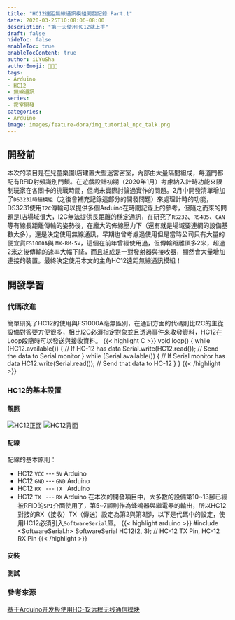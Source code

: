 ```yaml
---
title: "HC12遠距無線通訊模組開發記錄 Part.1"
date: 2020-03-25T10:08:06+08:00
description: "第一天使用HC12就上手"
draft: false
hideToc: false
enableToc: true
enableTocContent: true
author: iLYuSha
authorEmoji: 👩🏿‍🚀
tags: 
- Arduino
- HC12
- 無線通訊
series:
- 密室開發
categories:
- Arduino
image: images/feature-dora/img_tutorial_npc_talk.png
---
```

## 開發前
本次的項目是在兒童樂園I店建置大型迷宮密室，內部由大量隔間組成，每道門都配有RFID射頻識別門鎖。在遊戲設計初期（2020年1月）考慮納入計時功能來限制玩家在各關卡的挑戰時間，但尚未實際討論過實作的問題。2月中開發清單增加了`DS3231時鐘模組`（之後會補充記錄這部分的開發問題）來處理計時的功能，DS3231使用`I2C`傳輸可以提供多個Arduino在時間記錄上的參考，但隨之而來的問題是I店場域很大，I2C無法提供長距離的穩定通訊，在研究了`RS232`、`RS485`、`CAN`等有線長距離傳輸的姿勢後，在龐大的佈線壓力下（還有就是場域要連網的設備基數太多），還是決定使用無線通訊，早期也曾考慮過使用但是當時公司只有大量的便宜貨`FS1000A`與 `MX-RM-5V`，這個在前年曾經使用過，但傳輸距離頂多2米，超過2米之後傳輸的速率大幅下降，而且組成是一對發射器與接收器，顯然會大量增加連接的裝置。最終決定使用本文的主角HC12遠距無線通訊模組！
## 開發學習
### 代碼改進
簡單研究了HC12的使用與FS1000A毫無區別，在通訊方面的代碼則比I2C的主從設備對答要方便很多，相比I2C必須指定對象並且透過事件來收發資料，HC12在Loop段隨時可以發送與接收資料。
{{< highlight C >}}
void loop() {
  while (HC12.available()) {        // If HC-12 has data
    Serial.write(HC12.read());      // Send the data to Serial monitor
  }
  while (Serial.available()) {      // If Serial monitor has data
    HC12.write(Serial.read());      // Send that data to HC-12
  }
}
{{< /highlight >}}

### HC12的基本設置
#### 靚照
![HC12正面](/images/post/HC12-module0.png)
![HC12背面](/images/post/HC12-module1.png)
#### 配線
配線的基本原則：
* HC12 `VCC` --- `5V`  Arduino
* HC12 `GND` --- `GND` Arduino
* HC12 `RX ` --- `TX ` Arduino
* HC12 `TX ` --- `RX`  Arduino
在本次的開發項目中，大多數的設備第10~13腳已經被RFID的`SPI`介面使用了，第5~7腳則作為蜂鳴器與繼電器的輸出，所以HC12對接的RX（接收）TX（傳送）設定為第2與第3腳，以下是代碼中的設定，使用HC12必須引入`SoftwareSerial`庫。
{{< highlight arduino >}}
#include <SoftwareSerial.h>
SoftwareSerial HC12(2, 3); // HC-12 TX Pin, HC-12 RX Pin
{{< /highlight >}}
#### 安裝

#### 測試

### 參考來源
[基于Arduino开发板使用HC-12远程无线通信模块](https://www.yiboard.com/thread-998-1-1.html)